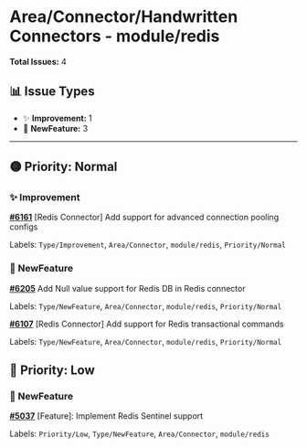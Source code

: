 # Area/Connector/Handwritten Connectors - module/redis

**Total Issues:** 4

## 📊 Issue Types

- ✨ **Improvement:** 1
- 🚀 **NewFeature:** 3

---

## 🟡 Priority: Normal

### ✨ Improvement

**[#6161](https://github.com/ballerina-platform/ballerina-library/issues/6161)** [Redis Connector] Add support for advanced connection pooling configs

Labels: `Type/Improvement`, `Area/Connector`, `module/redis`, `Priority/Normal`

### 🚀 NewFeature

**[#6205](https://github.com/ballerina-platform/ballerina-library/issues/6205)** Add Null value support for Redis DB in Redis connector

Labels: `Type/NewFeature`, `Area/Connector`, `module/redis`, `Priority/Normal`

**[#6107](https://github.com/ballerina-platform/ballerina-library/issues/6107)** [Redis Connector] Add support for Redis transactional commands

Labels: `Type/NewFeature`, `Area/Connector`, `module/redis`, `Priority/Normal`

## 🔵 Priority: Low

### 🚀 NewFeature

**[#5037](https://github.com/ballerina-platform/ballerina-library/issues/5037)** [Feature]: Implement Redis Sentinel support 

Labels: `Priority/Low`, `Type/NewFeature`, `Area/Connector`, `module/redis`

